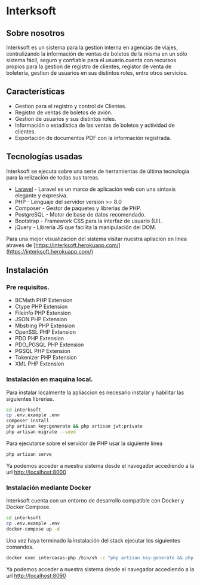 # Interksoft


## Sobre nosotros

Interksoft es un sistema para la gestion interna en agencias de viajes, centralizando la información de ventas de boletos de la misma en un sólo sistema fácil, seguro y confiable para el usuario.cuenta con recursos propios para la gestion de registro de clientes, registor de venta de boletería, gestion de usuarios en sus distintos roles, entre otros servicios.
## Características

- Gestion para el registro y control de Clientes.
- Registro de ventas de boletos de avión.
- Gestion de usuarios y sus distintos roles.
- Información o estadística de las ventas de boletos y actividad de clientes.
- Exportación de documentos PDF con la información registrada.

## Tecnologías usadas

Interksoft se ejecuta sobre una serie de herramientas de última tecnología para la relización de todas sus tareas.

- [Laravel](https://laravel.com/) - Laravel es un marco de aplicación web con una sintaxis elegante y expresiva.
- PHP - Lenguaje del servidor version >= 8.0
- Composer   - Gestor de paquetes y librerias de PHP. 
- PostgreSQL - Motor de base de datos recomendado.
- Bootstrap  - Framework CSS para la interfaz de usuario (UI).
- jQuery - Librería JS que facilita la manipulación del DOM.


Para una mejor visualizacion del sistema visitar nuestra apliacion en linea atraves de [https://interksoft.herokuapp.com/](https://interksoft.herokuapp.com/) 

## Instalación

### Pre requisitos.

- BCMath PHP Extension
- Ctype PHP Extension
- Fileinfo PHP Extension
- JSON PHP Extension
- Mbstring PHP Extension
- OpenSSL PHP Extension
- PDO PHP Extension
- PDO_PGSQL PHP Extension
- PGSQL PHP Extension
- Tokenizer PHP Extension
- XML PHP Extension

### Instalación en maquina local.
Para instalar localmente la apliaccion es necesario instalar y habilitar las siguientes librerias.
```sh
cd interksoft
cp .env.example .env
composer install 
php artisan key:generate && php artisan jwt:private
php artisan migrate --seed
```

Para ejecutarse sobre el servidor de PHP usar la siguiente linea

```sh
php artisan serve
```

Ya podemos acceder a nuestra sistema desde el navegador accediendo a la url [http://localhost:8000](http://localhost:8000)

### Instalación mediante Docker

Interksoft cuenta con un entorno de desarrollo compatible con Docker y Docker Compose.

```sh
cd interksoft
cp .env.example .env
docker-compose up -d 
```
Una vez haya terminado la instalación del stack ejecutar los siguientes comandos.


```sh
docker exec intercasas-php /bin/sh -c "php artisan key:generate && php artisan jwt:secret && php artisan migrate --seed"
```

Ya podemos acceder a nuestra sistema desde el navegador accediendo a la url [http://localhost:8090](http://localhost:8090)

<!---

## Docker

Dillinger is very easy to install and deploy in a Docker container.

By default, the Docker will expose port 8080, so change this within the
Dockerfile if necessary. When ready, simply use the Dockerfile to
build the image.

```sh
cd dillinger
docker build -t <youruser>/dillinger:${package.json.version} .
```

This will create the dillinger image and pull in the necessary dependencies.
Be sure to swap out `${package.json.version}` with the actual
version of Dillinger.

Once done, run the Docker image and map the port to whatever you wish on
your host. In this example, we simply map port 8000 of the host to
port 8080 of the Docker (or whatever port was exposed in the Dockerfile):

```sh
docker run -d -p 8000:8080 --restart=always --cap-add=SYS_ADMIN --name=dillinger <youruser>/dillinger:${package.json.version}
```

> Note: `--capt-add=SYS-ADMIN` is required for PDF rendering.

Verify the deployment by navigating to your server address in
your preferred browser.

```sh
127.0.0.1:8000
```
-->

